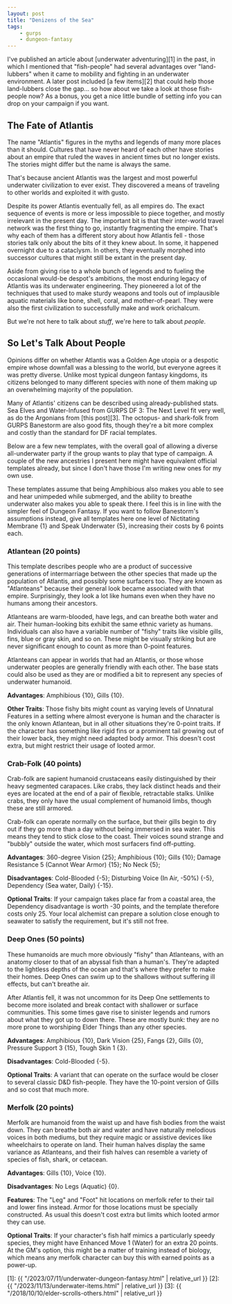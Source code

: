 ```yaml
---
layout: post
title: "Denizens of the Sea"
tags:
    - gurps
    - dungeon-fantasy
---
```


I've published an article about [underwater adventuring][1] in the past, in
which I mentioned that "fish-people" had several advantages over "land-lubbers"
when it came to mobility and fighting in an underwater environment. A later post
included [a few items][2] that could help those land-lubbers close the
gap... so how about we take a look at those fish-people now? As a bonus, you get
a nice little bundle of setting info you can drop on your campaign if you want.

## The Fate of Atlantis

The name "Atlantis" figures in the myths and legends of many more places than it
should. Cultures that have never heard of each other have stories about an
empire that ruled the waves in ancient times but no longer exists. The stories
might differ but the name is always the same.

That's because ancient Atlantis was the largest and most powerful underwater
civilization to ever exist. They discovered a means of traveling to other worlds
and exploited it with gusto.

Despite its power Atlantis eventually fell, as all empires do. The exact
sequence of events is more or less impossible to piece together, and mostly
irrelevant in the present day. The important bit is that their inter-world
travel network was the first thing to go, instantly fragmenting the
empire. That's why each of them has a different story about how Atlantis fell -
those stories talk only about the bits of it they knew about. In some, it
happened overnight due to a cataclysm. In others, they eventually morphed into
successor cultures that might still be extant in the present day.

Aside from giving rise to a whole bunch of legends and to fueling the occasional
would-be despot's ambitions, the most enduring legacy of Atlantis was its
underwater engineering. They pioneered a lot of the techniques that used to make
sturdy weapons and tools out of implausible aquatic materials like bone, shell,
coral, and mother-of-pearl. They were also the first civilization to
successfully make and work orichalcum.

But we're not here to talk about _stuff_, we're here to talk about _people_.

## So Let's Talk About People

Opinions differ on whether Atlantis was a Golden Age utopia or a despotic empire
whose downfall was a blessing to the world, but everyone agrees it was pretty
diverse. Unlike most typical dungeon fantasy kingdoms, its citizens belonged to
many different species with none of them making up an overwhelming majority of
the population.

Many of Atlantis' citizens can be described using already-published stats. Sea
Elves and Water-Infused from GURPS DF 3: The Next Level fit very well, as do the
Argonians from [this post][3]. The octopus- and shark-folk from GURPS Banestorm
are also good fits, though they're a bit more complex and costly than the
standard for DF racial templates.

Below are a few new templates, with the overall goal of allowing a diverse
all-underwater party if the group wants to play that type of campaign. A couple
of the new ancestries I present here might have equivalent official templates
already, but since I don't have those I'm writing new ones for my own use.

These templates assume that being Amphibious also makes you able to see and hear
unimpeded while submerged, and the ability to breathe underwater also makes you
able to speak there. I feel this is in line with the simpler feel of Dungeon
Fantasy. If you want to follow Banestorm's assumptions instead, give all
templates here one level of Nictitating Membrane {1} and Speak Underwater {5},
increasing their costs by 6 points each.


### Atlantean (20 points)

This template describes people who are a product of successive generations of
intermarriage between the other species that made up the population of Atlantis,
and possibly some surfacers too. They are known as "Atlanteans" because their
general look became associated with that empire. Surprisingly, they look a lot
like humans even when they have no humans among their ancestors.

Atlanteans are warm-blooded, have legs, and can breathe both water and
air. Their human-looking bits exhibit the same ethnic variety as
humans. Individuals can also have a variable number of "fishy" traits like
visible gills, fins, blue or gray skin, and so on. These might be visually
striking but are never significant enough to count as more than 0-point
features.

Atlanteans can appear in worlds that had an Atlantis, or those whose underwater
peoples are generally friendly with each other. The base stats could also be
used as they are or modified a bit to represent any species of underwater
humanoid.

**Advantages**: Amphibious {10}, Gills {10}.

**Other Traits**: Those fishy bits might count as varying levels of Unnatural
Features in a setting where almost everyone is human and the character is the
only known Atlantean, but in all other situations they're 0-point traits. If the
character has something like rigid fins or a prominent tail growing out of their
lower back, they might need adapted body armor. This doesn't cost extra, but
might restrict their usage of looted armor.

### Crab-Folk (40 points)

Crab-folk are sapient humanoid crustaceans easily distinguished by their heavy
segmented carapaces. Like crabs, they lack distinct heads and their eyes are
located at the end of a pair of flexible, retractable stalks. Unlike crabs, they
only have the usual complement of humanoid limbs, though these are still
armored.

Crab-folk can operate normally on the surface, but their gills begin to dry out
if they go more than a day without being immersed in sea water. This means they
tend to stick close to the coast. Their voices sound strange and "bubbly"
outside the water, which most surfacers find off-putting.

**Advantages**: 360-degree Vision {25}; Amphibious {10}; Gills {10}; Damage
Resistance 5 (Cannot Wear Armor) {15}; No Neck {5};

**Disadvantages**: Cold-Blooded {-5}; Disturbing Voice (In Air, -50%) {-5},
Dependency (Sea water, Daily) {-15}.

**Optional Traits**: If your campaign takes place far from a coastal area, the
Dependency disadvantage is worth -30 points, and the template therefore costs
only 25. Your local alchemist can prepare a solution close enough to seawater to
satisfy the requirement, but it's still not free.

### Deep Ones (50 points)

These humanoids are much more obviously "fishy" than Atlanteans, with an anatomy
closer to that of an abyssal fish than a human's. They're adapted to the
lightless depths of the ocean and that's where they prefer to make their
homes. Deep Ones can swim up to the shallows without suffering ill effects, but
can't breathe air.

After Atlantis fell, it was not uncommon for its Deep One settlements to become
more isolated and break contact with shallower or surface communities. This some
times gave rise to sinister legends and rumors about what they got up to down
there. These are mostly bunk: they are no more prone to worshiping Elder Things
than any other species.

**Advantages**: Amphibious {10}, Dark Vision {25}, Fangs {2}, Gills {0},
Pressure Support 3 {15}, Tough Skin 1 {3}.

**Disadvantages**: Cold-Blooded {-5}.

**Optional Traits**: A variant that can operate on the surface would be closer
to several classic D&D fish-people. They have the 10-point version of Gills and
so cost that much more.

### Merfolk (20 points)

Merfolk are humanoid from the waist up and have fish bodies from the waist
down. They can breathe both air and water and have naturally melodious voices in
both mediums, but they require magic or assistive devices like wheelchairs to
operate on land. Their human halves display the same variance as Atlanteans, and
their fish halves can resemble a variety of species of fish, shark, or cetacean.

**Advantages**: Gills {10}, Voice {10}.

**Disadvantages**: No Legs (Aquatic) {0}.

**Features**: The "Leg" and "Foot" hit locations on merfolk refer to their tail
and lower fins instead. Armor for those locations must be specially
constructed. As usual this doesn't cost extra but limits which looted armor they
can use.

**Optional Traits**: If your character's fish half mimics a particularly speedy
species, they might have Enhanced Move 1 (Water) for an extra 20 points. At the
GM's option, this might be a matter of training instead of biology, which means
any merfolk character can buy this with earned points as a power-up.

[1]: {{ "/2023/07/11/underwater-dungeon-fantasy.html" | relative_url }}
[2]: {{ "/2023/11/13/underwater-items.html" | relative_url }}
[3]: {{ "/2018/10/10/elder-scrolls-others.html" | relative_url }}
